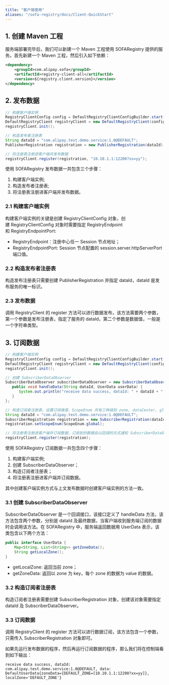 ```yaml
---
title: "客户端使用"
aliases: "/sofa-registry/docs/Client-QuickStart"
---
```


## 1. 创建 Maven 工程

服务端部署完毕后，我们可以新建一个 Maven 工程使用 SOFARegistry 提供的服务。首先新建一个 Maven 工程，然后引入如下依赖：

```xml
<dependency>
    <groupId>com.alipay.sofa</groupId>
    <artifactId>registry-client-all</artifactId>
    <version>${registry.client.version}</version>
</dependency>
```

## 2. 发布数据

```java
// 构建客户端实例
RegistryClientConfig config = DefaultRegistryClientConfigBuilder.start().setRegistryEndpoint("127.0.0.1").setRegistryEndpointPort(9603).build();
DefaultRegistryClient registryClient = new DefaultRegistryClient(config);
registryClient.init();

// 构造发布者注册表
String dataId = "com.alipay.test.demo.service:1.0@DEFAULT";
PublisherRegistration registration = new PublisherRegistration(dataId);

// 将注册表注册进客户端并发布数据
registryClient.register(registration, "10.10.1.1:12200?xx=yy");
```

使用 SOFARegistry 发布数据一共包含三个步骤：

1. 构建客户端实例;
2. 构造发布者注册表;
3. 将注册表注册进客户端并发布数据。

### 2.1 构建客户端实例

构建客户端实例的关键是创建 RegistryClientConfig 对象，创建 RegistryClientConfig 对象时需要指定 RegistryEndpoint 和 RegistryEndpointPort:

* RegistryEndpoint：注册中心任一 Session 节点地址；
* RegistryEndpointPort: Session 节点配置的 session.server.httpServerPort 端口值。

### 2.2 构造发布者注册表

构造发布注册表只需要创建 PublisherRegistration 并指定 dataId，dataId 是发布服务的唯一标识。

### 2.3 发布数据

调用 RegistryClient 的 register 方法可以进行数据发布，该方法需要两个参数，第一个参数是发布注册表，指定了服务的 dataId，第二个参数是数据值，一般是一个字符串类型。

## 3. 订阅数据

```java
// 构建客户端实例
RegistryClientConfig config = DefaultRegistryClientConfigBuilder.start().setRegistryEndpoint("127.0.0.1").setRegistryEndpointPort(9603).build();
DefaultRegistryClient registryClient = new DefaultRegistryClient(config);
registryClient.init();

// 创建 SubscriberDataObserver 
SubscriberDataObserver subscriberDataObserver = new SubscriberDataObserver() {
   public void handleData(String dataId, UserData userData) {
      System.out.println("receive data success, dataId: " + dataId + ", data: " + userData);
   }
};

// 构造订阅者注册表，设置订阅维度，ScopeEnum 共有三种级别 zone, dataCenter, global
String dataId = "com.alipay.test.demo.service:1.0@DEFAULT";
SubscriberRegistration registration = new SubscriberRegistration(dataId, subscriberDataObserver);
registration.setScopeEnum(ScopeEnum.global);

// 将注册表注册进客户端并订阅数据，订阅到的数据会以回调的方式通知 SubscriberDataObserver
registryClient.register(registration);
```

使用 SOFARegistry 订阅数据一共包含四个步骤：

1. 构建客户端实例;
2. 创建 SubscriberDataObserver；
3. 构造订阅者注册表；
4. 将注册表注册进客户端并订阅数据。

其中创建客户端实例方式与上文发布数据时创建客户端实例的方法一致。

### 3.1 创建 SubscriberDataObserver

SubscriberDataObserver 是一个回调接口，该接口定义了 handleData 方法，该方法包含两个参数，分别是 dataId 及最终数据，当客户端收到服务端订阅的数据时会调用该方法。在 SOFARegistry 中，服务端返回数据用 UserData 表示，该类包含以下两个方法：

```java
public interface UserData {
    Map<String, List<String>> getZoneData();
    String getLocalZone();
}
```

* getLocalZone: 返回当前 zone；
* getZoneData: 返回以 zone 为 key，每个 zone 的数据为 value 的数据。

### 3.2 构造订阅者注册表

构造订阅者注册表需要创建 SubscriberRegistration 对象，创建该对象需要指定 dataId 及 SubscriberDataObserver。

### 3.3 订阅数据

调用 RegistryClient 的 register 方法可以进行数据订阅，该方法包含一个参数，只需传入 SubscriberRegistration 对象即可。

如果先运行发布数据的程序，然后再运行订阅数据的程序，那么我们将在控制端看到如下输出：

```plain
receive data success, dataId: com.alipay.test.demo.service:1.0@DEFAULT, data: DefaultUserData{zoneData={DEFAULT_ZONE=[10.10.1.1:12200?xx=yy]}, localZone='DEFAULT_ZONE'}
```
